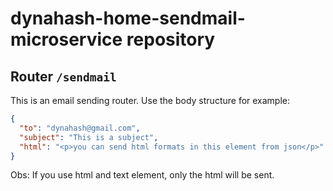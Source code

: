 # dynahash-home-sendmail-microservice repository

## Router `/sendmail`

This is an email sending router. Use the body structure for example:

```json
{
  "to": "dynahash@gmail.com",
  "subject": "This is a subject",
  "html": "<p>you can send html formats in this element from json</p>"
}
```

Obs: If you use html and text element, only the html will be sent. 

